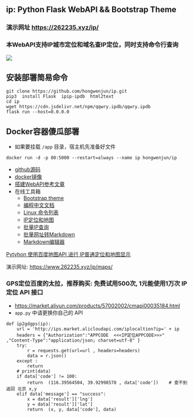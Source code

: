 ## ip: Python Flask WebAPI && Bootstrap Theme

### 演示网址  https://262235.xyz/ip/

### 本WebAPI支持IP城市定位和域名查IP定位，同时支持命令行查询

![](https://262235.xyz/usr/uploads/2021/10/4246023144.png)

## 安装部署简易命令
```
git clone https://github.com/hongwenjun/ip.git
pip3  install Flask  ipip-ipdb  html2text
cd ip
wget https://cdn.jsdelivr.net/npm/qqwry.ipdb/qqwry.ipdb
flask run --host=0.0.0.0
```

## Docker容器傻瓜部署
- 如果要挂载 `/app` 目录，宿主机先准备好文件
```
docker run -d -p 80:5000 --restart=always --name ip hongwenjun/ip
```

  * [github源码](https://github.com/hongwenjun/ip)
  * [docker镜像](https://hub.docker.com/r/hongwenjun/ip)
  * [搭建WebAPI参考文章](https://262235.xyz/index.php/search/webapi/)
  * 在线工具箱
    * [Bootstrap theme](https://262235.xyz/bs/)
    * [编程中文文档](https://www.262235.xyz/index.php/246.html)
    * [Linux 命令列表](https://262235.xyz/linux-command/)
    * [IP定位和地图](https://262235.xyz/ip/)
    * [批量IP查询](https://262235.xyz/ips/)
    * [批量网址转Markdown](https://262235.xyz/getmd/)
    * [Markdown编辑器](https://tool.lu/markdown/)

[Pytyhon 使用百度地图API 进行 IP普通定位和地图显示](https://www.262235.xyz/index.php/archives/375/)

演示网址: https://www.262235.xyz/ip/maps/

### GPS定位百度的太拉，推荐购买: 免费试用500次, 1元能使用1万次 IP定位 API 接口   
- https://market.aliyun.com/products/57002002/cmapi00035184.html
- `app.py` 中请更换你自己的 API
```
def ip2gdgps(ip):
    url = 'http://ips.market.alicloudapi.com/iplocaltion?ip=' + ip
    headers = {"Authorization":"APPCODE  <<<IP定位APPCODE>>>" ,"Content-Type":"application/json; charset=utf-8" }
    try:
        r = requests.get(url=url , headers=headers)
        data = r.json()
    except :
        return
    # print(data)
    if data['code'] != 100:
        return  (116.39564504, 39.92998578 , data['code'])    # 查不到返回 北京 x,y
    elif data['message'] == "success":
        x = data['result']['lng']
        y = data['result']['lat']
        return  (x, y, data['code'], data)
```
